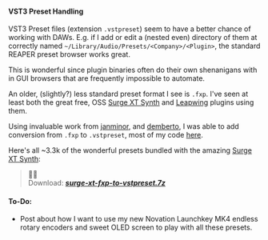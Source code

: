 #### VST3 Preset Handling

VST3 Preset files (extension `.vstpreset`) seem to have a better chance of
working with DAWs. E.g. if I add or edit a (nested even) directory
of them at correctly named `~/Library/Audio/Presets/<Company>/<Plugin>`,
the standard REAPER preset browser works great.

This is wonderful since plugin binaries often do their own shenanigans
with in GUI browsers that are frequently impossible to automate.

An older, (slightly?) less standard preset format I see is `.fxp`. I've seen
at least both the great free, OSS [Surge XT Synth](https://surge-synthesizer.github.io/)
and [Leapwing](https://www.leapwingaudio.com/) plugins using them.

Using invaluable work from [janminor](https://github.com/janminor),
and [demberto](https://github.com/demberto/fxp), I was able
to add conversion from `.fxp` to `.vstpreset`,
most of my code [here](https://github.com/JohnnyMarnell/python-vstpreset/blob/main/fxptovst3.py).

Here's all ~3.3k of the wonderful presets bundled with the amazing
[Surge XT Synth](https://surge-synthesizer.github.io/):

> 🎵🤖 <br/>
> Download: [**_surge-xt-fxp-to-vstpreset.7z_**](https://drive.google.com/file/d/13lhBb1NAENP85y7drFsfbrZsr9Wy_EWq/view?usp=drive_link)
>

#### To-Do:

- Post about how I want to use my new Novation Launchkey MK4 endless rotary encoders and
  sweet OLED screen to play with all these presets.